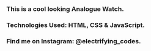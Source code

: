 ### This is a cool looking Analogue Watch.

### Technologies Used: HTML, CSS & JavaScript.

### Find me on Instagram: @electrifying_codes.